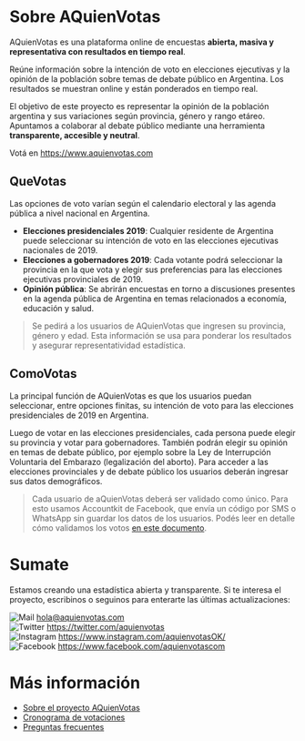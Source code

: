 # Sobre AQuienVotas

AQuienVotas es una plataforma online de encuestas **abierta, masiva y representativa con resultados en tiempo real**. 

Reúne información sobre la intención de voto en elecciones ejecutivas y la opinión de la población sobre temas de debate público en Argentina. Los resultados se muestran online y están ponderados en tiempo real.

El objetivo de este proyecto es representar la opinión de la población argentina y sus variaciones según provincia, género y rango etáreo. Apuntamos a colaborar al debate público mediante una herramienta **transparente, accesible y neutral**.

Votá en https://www.aquienvotas.com

## QueVotas

Las opciones de voto varían según el calendario electoral y las agenda pública a nivel nacional en Argentina.

- **Elecciones presidenciales 2019**: Cualquier residente de Argentina puede seleccionar su intención de voto en las elecciones ejecutivas nacionales de 2019.
- **Elecciones a gobernadores 2019**: Cada votante podrá seleccionar la provincia en la que vota y elegir sus preferencias para las elecciones ejecutivas provinciales de 2019.
- **Opinión pública**: Se abrirán encuestas en torno a discusiones presentes en la agenda pública de Argentina en temas relacionados a economía, educación y salud.

> Se pedirá a los usuarios de AQuienVotas que ingresen su provincia, género y edad. Esta información se usa para ponderar los resultados y asegurar representatividad estadística. 

## ComoVotas

La principal función de AQuienVotas es que los usuarios puedan seleccionar, entre opciones finitas, su intención de voto para las elecciones presidenciales de 2019 en Argentina. 

Luego de votar en las elecciones presidenciales, cada persona puede elegir su provincia y votar para gobernadores. También podrán elegir su opinión en temas de debate público, por ejemplo sobre la Ley de Interrupción Voluntaria del Embarazo (legalización del aborto). Para acceder a las elecciones provinciales y de debate público los usuarios deberán ingresar sus datos demográficos.

> Cada usuario de aQuienVotas deberá ser validado como único. Para esto usamos Accountkit de Facebook, que envía un código por SMS o WhatsApp sin guardar los datos de los usuarios. Podés leer en detalle cómo validamos los votos [en este documento](https://github.com/andresmoritan/aquienvotas/blob/master/about/validacion-votantes.md).

# Sumate

Estamos creando una estadística abierta y transparente. Si te interesa el proyecto, escribinos o seguinos para enterarte las últimas actualizaciones:

![Mail](https://github.com/andresmoritan/aquienvotas/blob/master/logos/gmail.png) hola@aquienvotas.com <br>
![Twitter](https://github.com/andresmoritan/aquienvotas/blob/master/logos/twitter.png) https://twitter.com/aquienvotas <br>
![Instagram](https://github.com/andresmoritan/aquienvotas/blob/master/logos/instagram.png) https://www.instagram.com/aquienvotasOK/  <br>
![Facebook](https://github.com/andresmoritan/aquienvotas/blob/master/logos/facebook.png) https://www.facebook.com/aquienvotascom

# Más información

- [Sobre el proyecto AQuienVotas](https://github.com/andresmoritan/aquienvotas/blob/master/about/el-proyecto.md)
- [Cronograma de votaciones](https://github.com/andresmoritan/aquienvotas/blob/master/about/cronograma-votaciones.md)
- [Preguntas frecuentes](https://github.com/andresmoritan/aquienvotas/blob/master/about/preguntas-frecuentes.md)
